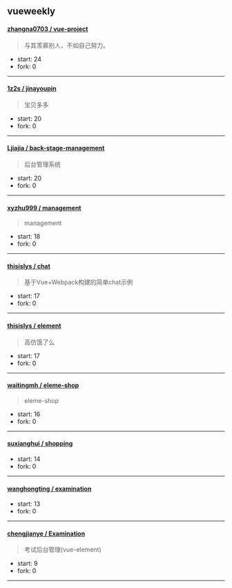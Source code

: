 ## vueweekly

#### [zhangna0703 / vue-project](https://github.com/zhangna0703/vue-project)

>  与其羡慕别人，不如自己努力。

+ start: 24
+ fork: 0

----


#### [1z2s / jinayoupin](https://github.com/1z2s/jinayoupin)

> 宝贝多多

+ start: 20
+ fork: 0

----


#### [Ljiajia / back-stage-management](https://github.com/Ljiajia/back-stage-management)

> 后台管理系统

+ start: 20
+ fork: 0

----


#### [xyzhu999 / management](https://github.com/xyzhu999/management)

> management

+ start: 18
+ fork: 0

----


#### [thisislys / chat](https://github.com/thisislys/chat)

> 基于Vue+Webpack构建的简单chat示例

+ start: 17
+ fork: 0

----


#### [thisislys / element](https://github.com/thisislys/element)

> 高仿饿了么

+ start: 17
+ fork: 0

----


#### [waitingmh / eleme-shop](https://github.com/waitingmh/eleme-shop)

> eleme-shop

+ start: 16
+ fork: 0

----


#### [suxianghui / shopping](https://github.com/suxianghui/shopping)

> 

+ start: 14
+ fork: 0

----


#### [wanghongting / examination](https://github.com/wanghongting/examination)

> 

+ start: 13
+ fork: 0

----


#### [chengjianye / Examination](https://github.com/chengjianye/Examination)

> 考试后台管理(vue-element)

+ start: 9
+ fork: 0

----

